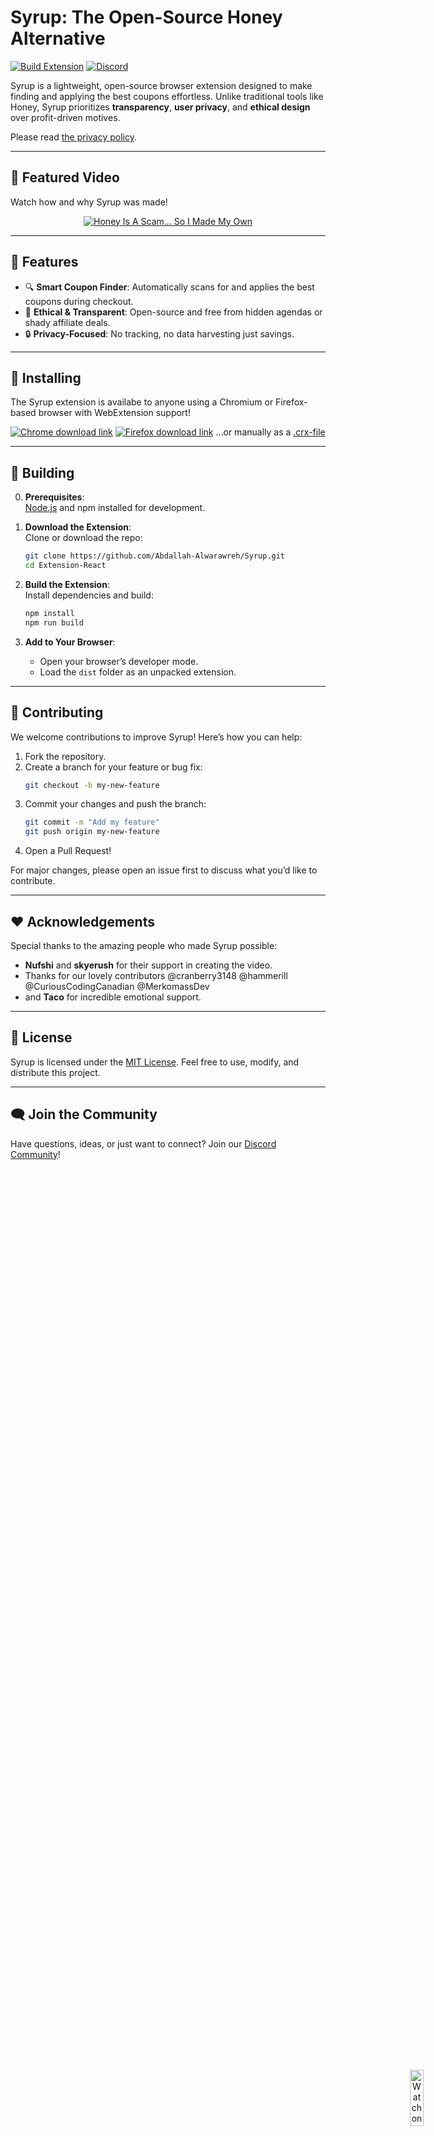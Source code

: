 # Syrup: The Open-Source Honey Alternative  

[![Build Extension](https://github.com/Abdallah-Alwarawreh/Syrup/actions/workflows/build-extension.yml/badge.svg)](https://github.com/Abdallah-Alwarawreh/Syrup/actions/workflows/build-extension.yml) [![Discord](https://img.shields.io/discord/1322120002576453745?color=5865F2&label=Discord&logo=discord&logoColor=white)](https://dsc.gg/hexium)


Syrup is a lightweight, open-source browser extension designed to make finding and applying the best coupons effortless. Unlike traditional tools like Honey, Syrup prioritizes **transparency**, **user privacy**, and **ethical design** over profit-driven motives.

Please read [the privacy policy](./PRIVACY.md).

---

## 🎥 Featured Video  

Watch how and why Syrup was made!  

<div align="center">  
  <a href="https://www.youtube.com/watch?v=uBy9rERgmlU">  
    <img src="imgs/thumbnail.png" alt="Honey Is A Scam... So I Made My Own">
    <img src="imgs/AvailableonYouTube-white-SVG.svg" alt="Watch on YouTube" style="position: absolute; bottom: 10px; right: 10px; width: 15%;">
  </a>  
</div>  

---

## 🌟 Features  

- 🔍 **Smart Coupon Finder**: Automatically scans for and applies the best coupons during checkout.  
- 🌱 **Ethical & Transparent**: Open-source and free from hidden agendas or shady affiliate deals.  
- 🔒 **Privacy-Focused**: No tracking, no data harvesting just savings.  

---

## 💪 Installing
The Syrup extension is availabe to anyone using a Chromium or Firefox-based browser with WebExtension support!

[![Chrome download link](https://user-images.githubusercontent.com/585534/107280622-91a8ea80-6a26-11eb-8d07-77c548b28665.png)](https://chromewebstore.google.com/detail/syrup/odfgjmajnbkiabjnfiijllkihjpilfch)
[![Firefox download link](https://user-images.githubusercontent.com/585534/107280546-7b9b2a00-6a26-11eb-8f9f-f95932f4bfec.png)](https://addons.mozilla.org/en-US/firefox/addon/syrup)
...or manually as a [.crx-file](./Syrup.crx)

---

## 🚀 Building  

0. **Prerequisites**: \
   [Node.js](https://nodejs.org/) and npm installed for development.  
   
1. **Download the Extension**:  
   Clone or download the repo:  
   ```bash  
   git clone https://github.com/Abdallah-Alwarawreh/Syrup.git  
   cd Extension-React  
   ```  

2. **Build the Extension**:  
   Install dependencies and build:  
   ```bash  
   npm install  
   npm run build  
   ```  

3. **Add to Your Browser**:  
   - Open your browser’s developer mode.  
   - Load the `dist` folder as an unpacked extension.  

---

## 🤝 Contributing

We welcome contributions to improve Syrup! Here’s how you can help:  

1. Fork the repository.  
2. Create a branch for your feature or bug fix:  
   ```bash  
   git checkout -b my-new-feature  
   ```  
3. Commit your changes and push the branch:  
   ```bash  
   git commit -m "Add my feature"  
   git push origin my-new-feature  
   ```  
4. Open a Pull Request!  

For major changes, please open an issue first to discuss what you’d like to contribute.  

---

## ❤️ Acknowledgements  

Special thanks to the amazing people who made Syrup possible:  

- **Nufshi** and **skyerush** for their support in creating the video.  
- Thanks for our lovely contributors @cranberry3148 @hammerill @CuriousCodingCanadian @MerkomassDev
- and **Taco** for incredible emotional support.  

---

## 📄 License  

Syrup is licensed under the [MIT License](LICENSE). Feel free to use, modify, and distribute this project.  

---

## 🗨️ Join the Community  

Have questions, ideas, or just want to connect? Join our [Discord Community](https://dsc.gg/hexium)!  
